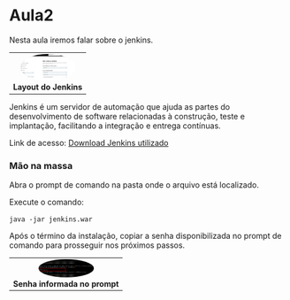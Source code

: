 # Aula2

Nesta aula iremos falar sobre o jenkins. 

<table>
	<tr>
		<td align="center">
			<img style="border-radius: 50%;" src="https://github.com/gpd38/cursoNutrorDevOpsParaQas/blob/main/img/aula2-jenkins.png" width="100px;" alt=""/>
			<br /><b>Layout do Jenkins</b>
		</td>
	</tr>
</table>

Jenkins é um servidor de automação que ajuda as partes do desenvolvimento de software relacionadas à construção, teste e implantação, facilitando a integração e entrega contínuas.

Link de acesso: [Download Jenkins utilizado](https://get.jenkins.io/war/2.289/jenkins.war)

### Mão na massa

Abra o prompt de comando na pasta onde o arquivo está localizado.

Execute o comando:
```
java -jar jenkins.war
```

Após o término da instalação, copiar a senha disponibilizada no prompt de comando para prosseguir nos próximos passos.

<table>
	<tr>
		<td align="center">
			<img style="border-radius: 50%;" src="https://github.com/gpd38/cursoNutrorDevOpsParaQas/blob/main/img/senha.png" width="100px;" alt=""/>
			<br /><b>Senha informada no prompt</b>
		</td>
	</tr>
</table>

